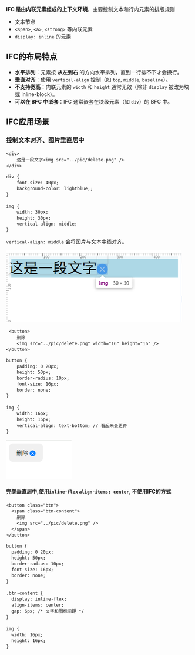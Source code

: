 **IFC 是由内联元素组成的上下文环境**，主要控制文本和行内元素的排版规则

- 文本节点
- `<span>`, `<a>`, `<strong>` 等内联元素
- `display: inline` 的元素


## IFC的布局特点

- **水平排列**：元素按 **从左到右** 的方向水平排列，直到一行排不下才会换行。
- **垂直对齐**：使用 `vertical-align` 控制（如 `top`, `middle`, `baseline`）。
- **不支持宽高**：内联元素的 `width` 和 `height` 通常无效（除非 `display` 被改为块或 inline-block）。
- **可以在 BFC 中嵌套**：IFC 通常嵌套在块级元素（如 `div`）的 BFC 中。

## IFC应用场景
### 控制文本对齐、图片垂直居中

```
<div>
	这是一段文字<img src="../pic/delete.png" />
</div>
```

```
div {
	font-size: 40px;
	background-color: lightblue;;
}

img {
	width: 30px;
	height: 30px;
	vertical-align: middle;
}
```

`vertical-align: middle` 会将图片与文本中线对齐。

![排除外部浮动](/assets/20250610162859.png)


```
 <button>
	删除
	<img src="../pic/delete.png" width="16" height="16" />
</button>
```

```
button {
	padding: 0 20px;
	height: 50px;
	border-radius: 10px;
	font-size: 16px;
	border: none;
}

img {
	width: 16px;
	height: 16px;
	vertical-align: text-bottom; // 看起来会更齐
}
```

![排除外部浮动](/assets/20250610164412.png)


#### 完美垂直居中,使用`inline-flex` `align-items: center`, 不使用IFC的方式

```
<button class="btn">
  <span class="btn-content">
    删除
    <img src="../pic/delete.png" />
  </span>
</button>
```

```
button {
  padding: 0 20px;
  height: 50px;
  border-radius: 10px;
  font-size: 16px;
  border: none;
}

.btn-content {
  display: inline-flex;
  align-items: center;
  gap: 6px; /* 文字和图标间距 */
}

img {
  width: 16px;
  height: 16px;
}
```